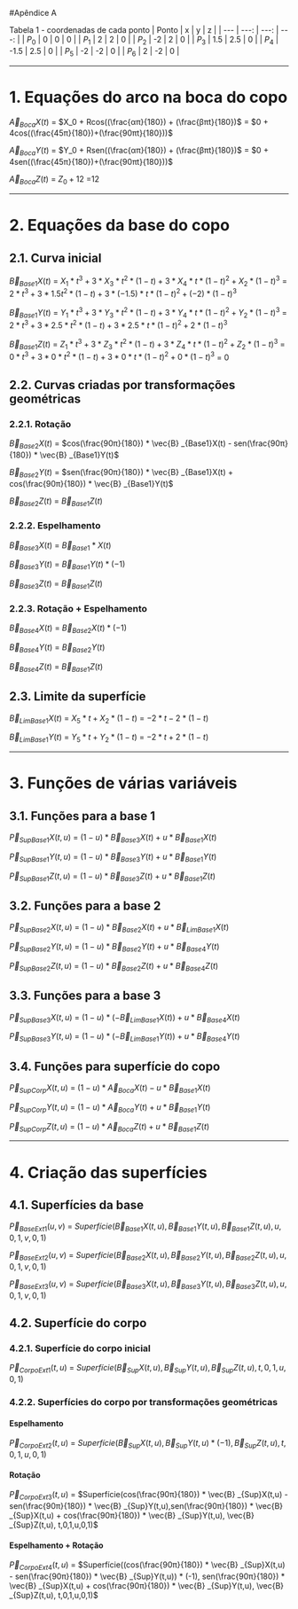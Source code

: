 #Apêndice A

Tabela 1 - coordenadas de cada ponto
| Ponto | x | y | z |
| --- | ---: | ---: | ---: |
| $P_0$ | 0 | 0 | 0 |
| $P_1$ | 2 | 2 | 0 |
| $P_2$ | -2 | 2 | 0 |
| $P_3$ | 1.5 | 2.5 | 0 |
| $P_4$ | -1.5 | 2.5 | 0 |
| $P_5$ | -2 | -2 | 0 |
| $P_6$ | 2 | -2 | 0 |

---------------------------------------------------------------------------------------------------------------------------------------------------
# 1. Equações do arco na boca do copo
$\vec{A}_{Boca}X(t)$ = $X_0 + Rcos((\frac{απ}{180}) + (\frac{βπt}{180})$ = $0 + 4cos((\frac{45π}{180})+(\frac{90πt}{180}))$

$\vec{A}_{Boca}Y(t)$ = $Y_0 + Rsen((\frac{απ}{180}) + (\frac{βπt}{180})$ = $0 + 4sen((\frac{45π}{180})+(\frac{90πt}{180}))$

$\vec{A}_{Boca}Z(t)$ = $Z_0 + 12$ =12

---------------------------------------------------------------------------------------------------------------------------------------------------
# 2. Equações da base do copo
## 2.1. Curva inicial
$\vec{B}_{Base1}X(t)$ = $X_1 * t^3 + 3 * X_3 * t^2 * (1 - t) + 3 * X_4 * t * (1 - t)^2 + X_2 * (1 - t)^3$ = $2 * t^3 + 3 * 1.5t^2 * (1-t) + 3 * (-1.5) * t * (1-t)^2 + (-2) * (1-t)^3$

$\vec{B}_{Base1}Y(t)$ = $Y_1 * t^3 + 3 * Y_3 * t^2 * (1 - t) + 3 * Y_4 * t * (1 - t)^2 + Y_2 * (1 - t)^3$ = $2 * t^3 + 3 * 2.5 * t^2 * (1-t) + 3 * 2.5 * t * (1-t)^2 + 2 * (1-t)^3$

$\vec{B}_{Base1}Z(t)$ = $Z_1 * t^3 + 3 * Z_3 * t^2 * (1 - t) + 3 * Z_4 * t * (1 - t)^2 + Z_2 * (1 - t)^3$ = $0 * t^3 + 3 * 0 * t^2 * (1-t) + 3 * 0 * t * (1-t)^2 + 0 * (1-t)^3$ = 0

## 2.2. Curvas criadas por transformações geométricas

### 2.2.1. Rotação

$\vec{B}_{Base2}X(t)$ = $cos(\frac{90π}{180}) * \vec{B} _{Base1}X(t) - sen(\frac{90π}{180}) * \vec{B} _{Base1}Y(t)$ 

$\vec{B}_{Base2}Y(t)$ = $sen(\frac{90π}{180}) * \vec{B} _{Base1}X(t) + cos(\frac{90π}{180}) * \vec{B} _{Base1}Y(t)$

$\vec{B}_{Base2}Z(t)$ = $\vec{B} _{Base1}Z(t)$

### 2.2.2. Espelhamento

$\vec{B}_{Base3}X(t)$ = $\vec{B} _{Base1} * X(t)$ 

$\vec{B}_{Base3}Y(t)$ = $\vec{B} _{Base1}Y(t) * (-1)$

$\vec{B}_{Base3}Z(t)$ = $\vec{B} _{Base1}Z(t)$

### 2.2.3. Rotação + Espelhamento

$\vec{B}_{Base4}X(t)$ = $\vec{B} _{Base2}X(t) * (-1)$ 

$\vec{B}_{Base4}Y(t)$ = $\vec{B} _{Base2}Y(t)$

$\vec{B}_{Base4}Z(t)$ = $\vec{B} _{Base1}Z(t)$

## 2.3. Limite da superfície

$\vec{B}_{LimBase1}X(t)$ = $X_5 * t + X_2 * (1 - t)$ = $-2 * t - 2 * (1 - t)$

$\vec{B}_{LimBase1}Y(t)$ = $Y_5 * t + Y_2 * (1 - t)$ = $-2 * t + 2 * (1 - t)$

---------------------------------------------------------------------------------------------------------------------------------------------------
# 3. Funções de várias variáveis
## 3.1. Funções para a base 1

$\vec{P}_{SupBase1}X(t,u)$ = $(1 - u) * \vec{B} _{Base3}X(t) + u * \vec{B} _{Base1}X(t)$

$\vec{P}_{SupBase1}Y(t,u)$ = $(1 - u) * \vec{B} _{Base3}Y(t) + u * \vec{B} _{Base1}Y(t)$

$\vec{P}_{SupBase1}Z(t,u)$ = $(1 - u) * \vec{B} _{Base3}Z(t) + u * \vec{B} _{Base1}Z(t)$

## 3.2. Funções para a base 2
$\vec{P}_{SupBase2}X(t,u)$ = $(1 - u) * \vec{B} _{Base2}X(t) + u * \vec{B} _{LimBase1}X(t)$

$\vec{P}_{SupBase2}Y(t,u)$ = $(1 - u) * \vec{B} _{Base2}Y(t) + u * \vec{B} _{Base4}Y(t)$

$\vec{P}_{SupBase2}Z(t,u)$ = $(1 - u) * \vec{B} _{Base2}Z(t) + u * \vec{B} _{Base4}Z(t)$

## 3.3. Funções para a base 3
$\vec{P}_{SupBase3}X(t,u)$ = $(1 - u) * (- \vec{B} _{LimBase1}X(t)) + u * \vec{B} _{Base4}X(t)$

$\vec{P}_{SupBase3}Y(t,u)$ = $(1 - u) * (- \vec{B} _{LimBase1}Y(t)) + u * \vec{B} _{Base4}Y(t)$

## 3.4. Funções para superfície do copo
$\vec{P}_{SupCorp}X(t,u)$ = $(1 - u) * \vec{A} _{Boca}X(t) - u * \vec{B} _{Base1}X(t)$

$\vec{P}_{SupCorp}Y(t,u)$ = $(1 - u) * \vec{A} _{Boca}Y(t) + u * \vec{B} _{Base1}Y(t)$

$\vec{P}_{SupCorp}Z(t,u)$ = $(1 - u) * \vec{A} _{Boca}Z(t) + u * \vec{B} _{Base1}Z(t)$

---------------------------------------------------------------------------------------------------------------------------------------------------
# 4. Criação das superfícies
## 4.1. Superfícies da base
$\vec{P}_{BaseExt1}(u,v)$ = $Superfície(\vec{B} _{Base1}X(t,u), \vec{B} _{Base1}Y(t,u), \vec{B} _{Base1}Z(t,u), u, 0, 1, v, 0, 1)$

$\vec{P}_{BaseExt2}(u,v)$ = $Superfície(\vec{B} _{Base2}X(t,u), \vec{B} _{Base2}Y(t,u), \vec{B} _{Base2}Z(t,u), u, 0, 1, v, 0, 1)$

$\vec{P}_{BaseExt3}(u,v)$ = $Superfície(\vec{B} _{Base3}X(t,u), \vec{B} _{Base3}Y(t,u), \vec{B} _{Base3}Z(t,u), u, 0, 1, v, 0, 1)$

## 4.2. Superfície do corpo

### 4.2.1. Superfície do corpo inicial

$\vec{P}_{CorpoExt1}(t,u)$ = $Superfície(\vec{B} _{Sup}X(t,u),\vec{B} _{Sup}Y(t,u), \vec{B} _{Sup}Z(t,u), t,0,1,u,0,1)$

### 4.2.2. Superfícies do corpo por transformações geométricas

#### Espelhamento

$\vec{P}_{CorpoExt2}(t,u)$ = $Superfície(\vec{B} _{Sup}X(t,u),\vec{B} _{Sup}Y(t,u) * (-1), \vec{B} _{Sup}Z(t,u), t,0,1,u,0,1)$

#### Rotação

$\vec{P}_{CorpoExt3}(t,u)$ = $Superfície(cos(\frac{90π}{180}) * \vec{B} _{Sup}X(t,u) - sen(\frac{90π}{180}) * \vec{B} _{Sup}Y(t,u),sen(\frac{90π}{180}) * \vec{B} _{Sup}X(t,u) + cos(\frac{90π}{180}) * \vec{B} _{Sup}Y(t,u), \vec{B} _{Sup}Z(t,u), t,0,1,u,0,1)$

#### Espelhamento + Rotação

$\vec{P}_{CorpoExt4}(t,u)$ = $Superfície((cos(\frac{90π}{180}) * \vec{B} _{Sup}X(t,u) - sen(\frac{90π}{180}) * \vec{B} _{Sup}Y(t,u)) * (-1), sen(\frac{90π}{180}) * \vec{B} _{Sup}X(t,u) + cos(\frac{90π}{180}) * \vec{B} _{Sup}Y(t,u), \vec{B} _{Sup}Z(t,u), t,0,1,u,0,1)$
